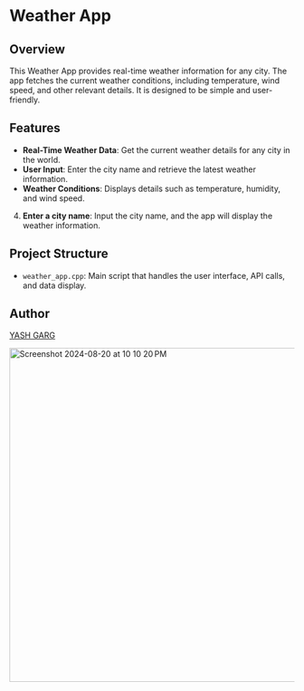 # Weather App

## Overview

This Weather App provides real-time weather information for any city. The app fetches the current weather conditions, including temperature, wind speed, and other relevant details. It is designed to be simple and user-friendly.

## Features

- **Real-Time Weather Data**: Get the current weather details for any city in the world.
- **User Input**: Enter the city name and retrieve the latest weather information.
- **Weather Conditions**: Displays details such as temperature, humidity, and wind speed.



4. **Enter a city name**:
   Input the city name, and the app will display the weather information.

## Project Structure

- `weather_app.cpp`: Main script that handles the user interface, API calls, and data display.

## Author
[YASH GARG](https://github.com/yashgarg170)

<img width="590" alt="Screenshot 2024-08-20 at 10 10 20 PM" src="https://github.com/user-attachments/assets/333058bb-7035-4366-84bd-eaa9fdd8cb7e">
